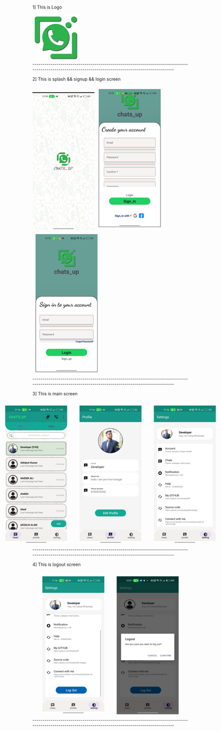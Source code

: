 1] This is Logo 
<div >
  <img src="https://github.com/karadiya98/CHAT-S_UP-APP/blob/15dde43a8d1057ea955ac6fd0c175e558868e544/images-removebg-preview%20(2).png" width="150">
</div>
-----------------------------------------------------------------------------------------------------------------------------------------------------


 2] This is splash && signup && login screen
<div align = center">
    <img src="https://github.com/karadiya98/CHAT-S_UP-APP/blob/63e0651ce4bde2b6cb561a088ff43943d75c9130/spla.jpg" width="200">
    <img src="https://github.com/karadiya98/CHAT-S_UP-APP/blob/63e0651ce4bde2b6cb561a088ff43943d75c9130/sign.jpg" width="200" style="margin: 10px;">
    <img src="https://github.com/karadiya98/CHAT-S_UP-APP/blob/9bae583c1b3253c1b5a6185cfdeac90d78c4c3db/log.jpg" width="200" style="margin: 10px;">
</div>
-----------------------------------------------------------------------------------------------------------------------------------------------------


 3] This is main screen 
<div style="display: flex; justify-content: center; align-items: center; gap: 20px; margin-top: 20px;">
    <img src="https://github.com/karadiya98/CHAT-S_UP-APP/blob/2791cd7e552ac830a522461e66dd11fd02fcd187/main.jpg" width="200" style="margin: 10px;">
    <img src="https://github.com/karadiya98/CHAT-S_UP-APP/blob/a294377a0a74ee4d8dcdb237c930d30d6f2ba501/profile.jpg" width="200" style="margin: 10px;">
    <img src="https://github.com/karadiya98/CHAT-S_UP-APP/blob/2970c788c2dd86d2e2099181422324b48b8e871d/set1.jpg" width="200" style="margin: 10px;">
</div>
-----------------------------------------------------------------------------------------------------------------------------------------------------


 4] This is logout screen 
<div style="display: flex; justify-content: center; align-items: center; gap: 20px; margin-top: 20px;">
    <img src="https://github.com/karadiya98/CHAT-S_UP-APP/blob/c18eb673f4f62d25a03210ec397aa563ee82bce6/sett2.jpg" width="200" style="margin: 10px;">
    <img src="https://github.com/karadiya98/CHAT-S_UP-APP/blob/f57dfe873b1c4cb822b541c90e3aae688f26b77e/logout.jpg" width="200" style="margin: 10px;">
</div>
-----------------------------------------------------------------------------------------------------------------------------------------------------
